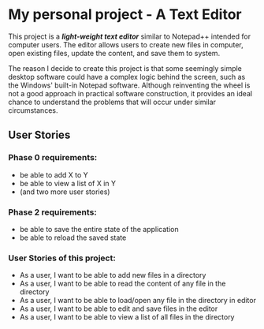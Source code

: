 # My personal project - A Text Editor
This project is a ***light-weight text editor*** similar to Notepad++ intended 
for computer users. The editor allows users to create new files in computer, 
open existing files, update the content, and save them to system. 

The reason I decide to create this project is that some seemingly simple desktop
software could have a complex logic behind the screen, such as the Windows' 
built-in Notepad software. Although reinventing the wheel is not a good approach
in practical software construction, it provides an ideal chance to understand 
the problems that will occur under similar circumstances.

## User Stories
### Phase 0 requirements:
- be able to add X to Y
- be able to view a list of X in Y
- (and two more user stories)

### Phase 2 requirements:
- be able to save the entire state of the application
- be able to reload the saved state

### User Stories of this project:
- As a user, I want to be able to add new files in a directory
- As a user, I want to be able to read the content of any file in the directory
- As a user, I want to be able to load/open any file in the directory in editor
- As a user, I want to be able to edit and save files in the editor
- As a user, I want to be able to view a list of all files in the directory
